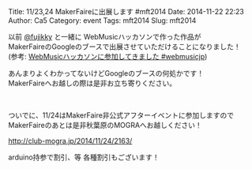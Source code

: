 Title: 11/23,24 MakerFaireに出展します #mft2014
Date: 2014-11-22 22:23
Author: Ca5
Category: event
Tags: mft2014
Slug: mft2014

以前
[@fujikky](https://twitter.com/fujikky) と一緒に WebMusicハッカソンで作った作品が  
MakerFaireのGoogleのブースで出展させていただけることになりました！  
(参考: [WebMusicハッカソンに参加してきました
\#webmusicjp](http://blog.ca54makske.com/blog/2014/09/19/webmusichackathon/))

あんまりよくわかってないけどGoogleのブースの何処かです！  
MakerFaireへお越しの際は是非お立ち寄りください。

 

ついでに、11/24はMakerFaire非公式アフターイベントに参加しますので  
MakerFaireのあとは是非秋葉原のMOGRAへお越しください！

[http://club-mogra.jp/2014/11/24/2163/  
](http://club-mogra.jp/2014/11/24/2163/)

arduino持参で割引、等 各種割引もございます！
